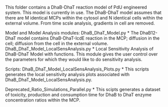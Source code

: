 This folder contains a DhaB-DhaT reaction model of PdU engineered system. This model is currently in use. The DhaB-DhaT model assumes that there  are M identical MCPs within the cytosol and N identical cells within the external volume. From time scsle analysis, gradients in cell are removed.

Model and Model Analysis modules:
DhaB_DhaT_Model.py
	* The DhaB12-DhaT model contains DhaB-DhaT-IcdE reaction
	in the MCP; diffusion in the cell; diffusion from the cell 
	in the external volume.
DhaB_DhaT_Model_LocalSensAnalysis.py
	* Local Sensitivity Analysis of DhaB-DhaT Model with functions.
	This module gives the user control over the parameters for 
	which they would like to do sensitivity analysis.


Scripts: 
DhaB_DhaT_Model_LocalSensAnalysis_Plots.py
	* This scripts generates the local sensitivity analysis plots associated
	with DhaB_DhaT_Model_LocalSensAnalysis.py.

Deprecated_Ratio_Simulations_Parallel.py
	* This scipts generates a dataset of toxicity, production and consumption time
	for DhaB to DhaT enzyme concentration ratios within the MCP.
